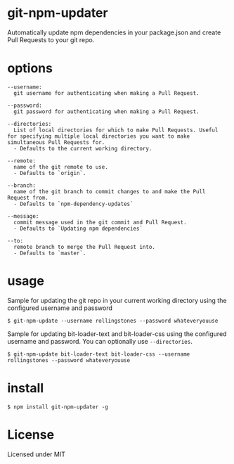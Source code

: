 # git-npm-updater
Automatically update npm dependencies in your package.json and create Pull Requests to your git repo.


# options

```
--username:
  git username for authenticating when making a Pull Request.

--password:
  git password for authenticating when making a Pull Request.

--directories:
  List of local directories for which to make Pull Requests. Useful for specifying multiple local directories you want to make simultaneous Pull Requests for.
  - Defaults to the current working directory.

--remote:
  name of the git remote to use.
  - Defaults to `origin`.

--branch:
  name of the git branch to commit changes to and make the Pull Request from.
  - Defaults to `npm-dependency-updates`

--message:
  commit message used in the git commit and Pull Request.
  - Defaults to `Updating npm dependencies`

--to:
  remote branch to merge the Pull Request into.
  - Defaults to `master`.
```


# usage

Sample for updating the git repo in your current working directory using the configured username and password

```
$ git-npm-update --username rollingstones --password whateveryouuse
```

Sample for updating bit-loader-text and bit-loader-css using the configured username and password.  You can optionally use `--directories`.

```
$ git-npm-update bit-loader-text bit-loader-css --username rollingstones --password whateveryouuse
```


# install

```
$ npm install git-npm-updater -g
```


# License
Licensed under MIT
